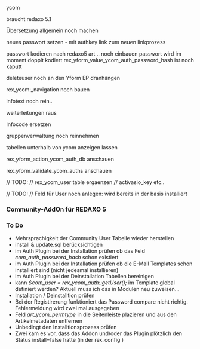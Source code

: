 

ycom


braucht redaxo 5.1


Übersetzung allgemein noch machen

neues passwort setzen
    - mit authkey link zum neuen linkprozess

passwort kodieren nach redaxo5 art .. noch einbauen
    passwort wird im moment dopplt kodiert
    rex_yform_value_ycom_auth_password_hash ist noch kaputt

deleteuser noch an den Yform  EP dranhängen

rex_ycom:_navigation noch bauen

infotext noch rein..

weiterleitungen raus

Infocode ersetzen

gruppenverwaltung noch reinnehmen

tabellen unterhalb von ycom anzeigen lassen

rex_yform_action_ycom_auth_db anschauen

rex_yform_validate_ycom_auths anschauen

// TODO:
// rex_ycom_user table ergaenzen
// activasio_key etc..

// TODO:
// Feld für User noch anlegen: wird bereits in der basis installiert









### Community-AddOn für REDAXO 5 ###

### To Do ###

* Mehrsprachigkeit der Community User Tabelle wieder herstellen
* install & update.sql berücksichtigen
* im Auth Plugin bei der Installation prüfen ob das Feld <i>com_auth_password_hash</i> schon existiert
* im Auth Plugin bei der Installation prüfen ob die E-Mail Templates schon installiert sind (nicht jedesmal installieren)
* im Auth Plugin bei der Deinstallation Tabellen bereinigen
* kann <i>$com_user = rex_ycom_auth::getUser();</i> im Template global definiert werden? Aktuell muss ich das in Modulen neu zuweisen...
* Installation / Deinstalltion prüfen
* Bei der Registirerung funktioniert das Password compare nicht richtig. Fehlermeldung wird zwei mal ausgegeben
* Feld <i>art_ycom_permtype</i> in die Seitenleiste plazieren und aus den Artikelmetadaten entfernen
* Unbedingt den Installtionsprozess prüfen
* Zwei kam es vor, dass das Addon und/oder das Plugin plötzlich den Status install=false hatte (in der rex_config )